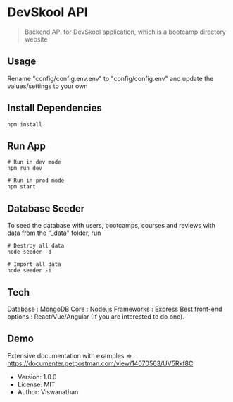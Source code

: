 # DevSkool API

> Backend API for DevSkool application, which is a bootcamp directory website

## Usage

Rename "config/config.env.env" to "config/config.env" and update the values/settings to your own

## Install Dependencies

```
npm install
```

## Run App

```
# Run in dev mode
npm run dev

# Run in prod mode
npm start
```

## Database Seeder

To seed the database with users, bootcamps, courses and reviews with data from the "\_data" folder, run

```
# Destroy all data
node seeder -d

# Import all data
node seeder -i
```

## Tech

Database : MongoDB
Core : Node.js
Frameworks : Express
Best front-end options : React/Vue/Angular (If you are interested to do one).

## Demo

Extensive documentation with examples => https://documenter.getpostman.com/view/14070563/UV5Rkf8C

- Version: 1.0.0
- License: MIT
- Author: Viswanathan
